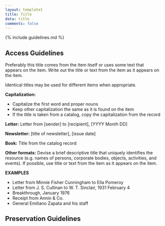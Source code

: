 ```yaml
---
layout: template1
title: Title
data: title
comments: false
---
```


{% include guidelines.md %}

## Access Guidelines

Preferably this title comes from the item itself or uses some text that appears on the item. Write out the title or text from the item as it appears on the item.

Identical titles may be used for different items when appropriate.

__Capitalization:__

 - Capitalize the first word and proper nouns
 - Keep other capitalization the same as it is found on the item
 - If the title is taken from a catalog, copy the capitalization from the record

__Letter:__ Letter from [sender] to [recipient], [YYYY Month DD]

__Newsletter:__ [title of newsletter], [issue date]

__Book:__ Title from the catalog record

__Other formats:__ Devise a brief descriptive title that uniquely identifies the resource (e.g. names of persons, corporate bodies, objects, activities, and events). If possible, use title or text from the item as it appears on the item.

__EXAMPLES__

- Letter from Minnie Fisher Cunningham to Ella Pomeroy
- Letter from J. S. Cullinan to W. T. Sinclair, 1931 February 4
- Breakthrough, January 1976
- Receipt from Annin & Co.
- General Emiliano Zapata and his staff

## Preservation Guidelines
